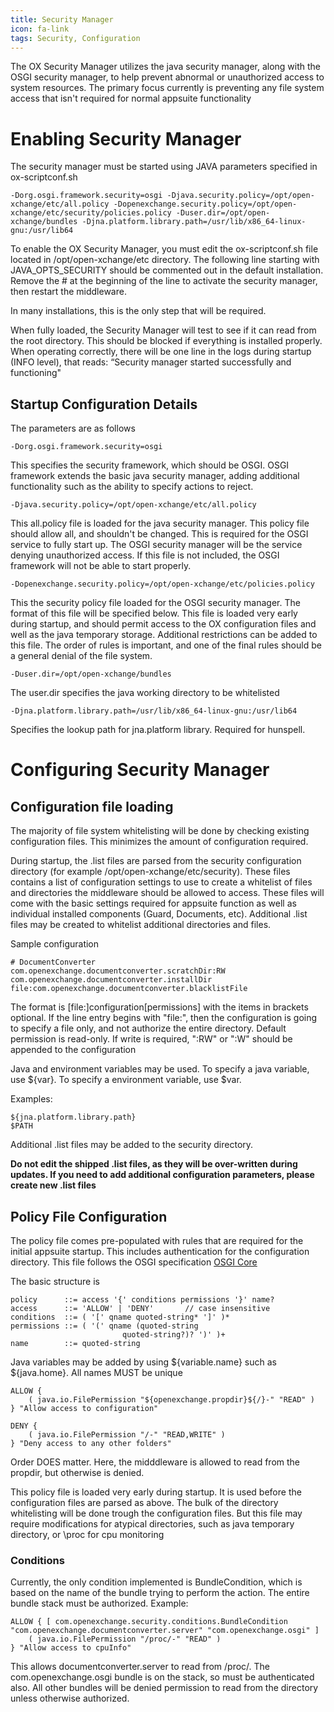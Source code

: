 ```yaml
---
title: Security Manager
icon: fa-link
tags: Security, Configuration
---
```


The OX Security Manager utilizes the java security manager, along with the OSGI security manager, to help prevent abnormal or unauthorized access to system resources.  The primary focus currently is preventing any file system access that isn't required for normal appsuite functionality

# Enabling Security Manager

The security manager must be started using JAVA parameters specified in ox-scriptconf.sh

```
-Dorg.osgi.framework.security=osgi -Djava.security.policy=/opt/open-xchange/etc/all.policy -Dopenexchange.security.policy=/opt/open-xchange/etc/security/policies.policy -Duser.dir=/opt/open-xchange/bundles -Djna.platform.library.path=/usr/lib/x86_64-linux-gnu:/usr/lib64
```

To enable the OX Security Manager, you must edit the ox-scriptconf.sh file located in /opt/open-xchange/etc directory. The following line starting with JAVA\_OPTS\_SECURITY should be commented out in the default installation.  Remove the # at the beginning of the line to activate the security manager, then restart the middleware.

In many installations, this is the only step that will be required.

When fully loaded, the Security Manager will test to see if it can read from the root directory. This should be blocked if everything is installed properly. When operating correctly, there will be one line in the logs during startup (INFO level), that reads: “Security manager started successfully and functioning"

## Startup Configuration Details

The parameters are as follows

```
-Dorg.osgi.framework.security=osgi
```
This specifies the security framework, which should be OSGI.  OSGI framework extends the basic java security manager, adding additional functionality such as the ability to specify actions to reject.

```
-Djava.security.policy=/opt/open-xchange/etc/all.policy
```
This all.policy file is loaded for the java security manager.  This policy file should allow all, and shouldn't be changed.  This is required for the OSGI service to fully start up.  The OSGI security manager will be the service denying unauthorized access.  If this file is not included, the OSGI framework will not be able to start properly.

```
-Dopenexchange.security.policy=/opt/open-xchange/etc/policies.policy
```
This the security policy file loaded for the OSGI security manager.  The format of this file will be specified below.  This file is loaded very early during startup, and should permit access to the OX configuration files and well as the java temporary storage.  Additional restrictions can be added to this file.  The order of rules is important, and one of the final rules should be a general denial of the file system.

```
-Duser.dir=/opt/open-xchange/bundles
```
The user.dir specifies the java working directory to be whitelisted

```
-Djna.platform.library.path=/usr/lib/x86_64-linux-gnu:/usr/lib64
```
Specifies the lookup path for jna.platform library.  Required for hunspell.

# Configuring Security Manager

## Configuration file loading

The majority of file system whitelisting will be done by checking existing configuration files.  This minimizes the amount of configuration required.

During startup, the .list files are parsed from the security configuration directory (for example /opt/open-xchange/etc/security).  These files contains a list of configuration settings to use to create a whitelist of files and directories the middleware should be allowed to access.  These files will come with the basic settings required for appsuite function as well as individual installed components (Guard, Documents, etc).  Additional .list files may be created to whitelist additional directories and files.

Sample configuration

```
# DocumentConverter
com.openexchange.documentconverter.scratchDir:RW
com.openexchange.documentconverter.installDir
file:com.openexchange.documentconverter.blacklistFile
```
The format is [file:]configuration[permissions] with the items in brackets optional.  If the line entry begins with "file:", then the configuration is going to specify a file only, and not authorize the entire directory.
Default permission is read-only.  If write is required, ":RW" or ":W" should be appended to the configuration

Java and environment variables may be used. To specify a java variable, use ${var}. To specify a environment variable, use $var.

Examples: 

```
${jna.platform.library.path} 
$PATH
```
Additional .list files may be added to the security directory.

**Do not edit the shipped .list files, as they will be over-written during updates. If you need to add additional configuration parameters, please create new .list files**


## Policy File Configuration

The policy file comes pre-populated with rules that are required for the initial appsuite startup.  This includes authentication for the configuration directory.  This file follows the OSGI specification [OSGI Core](https://osgi.org/specification/osgi.core/7.0.0/service.condpermadmin.html#i1716478)

The basic structure is

```
policy      ::= access '{' conditions permissions '}' name?
access      ::= 'ALLOW' | 'DENY'       // case insensitive
conditions  ::= ( '[' qname quoted-string* ']' )*
permissions ::= ( '(' qname (quoted-string
                         quoted-string?)? ')' )+
name        ::= quoted-string
```
Java variables may be added by using ${variable.name} such as ${java.home}.  All names MUST be unique

```
ALLOW {
    ( java.io.FilePermission "${openexchange.propdir}${/}-" "READ" )
} "Allow access to configuration"

DENY {
    ( java.io.FilePermission "/-" "READ,WRITE" )
} "Deny access to any other folders"

```
Order DOES matter.  Here, the midddleware is allowed to read from the propdir, but otherwise is denied.

This policy file is loaded very early during startup.  It is used before the configuration files are parsed as above.  The bulk of the directory whitelisting will be done trough the configuration files.  But this file may require modifications for atypical directories, such as java temporary directory, or \proc for cpu monitoring

### Conditions
Currently, the only condition implemented is BundleCondition, which is based on the name of the bundle trying to perform the action.  The entire bundle stack must be authorized.
Example:

```
ALLOW { [ com.openexchange.security.conditions.BundleCondition "com.openexchange.documentconverter.server" "com.openexchange.osgi" ]
    ( java.io.FilePermission "/proc/-" "READ" )
} "Allow access to cpuInfo"
```

This allows documentconverter.server to read from /proc/.  The com.openexchange.osgi bundle is on the stack, so must be authenticated also.  All other bundles will be denied permission to read from the directory unless otherwise authorized.





